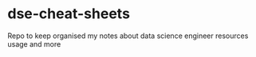 # dse-cheat-sheets
Repo to keep organised my notes about data science engineer resources usage and more
